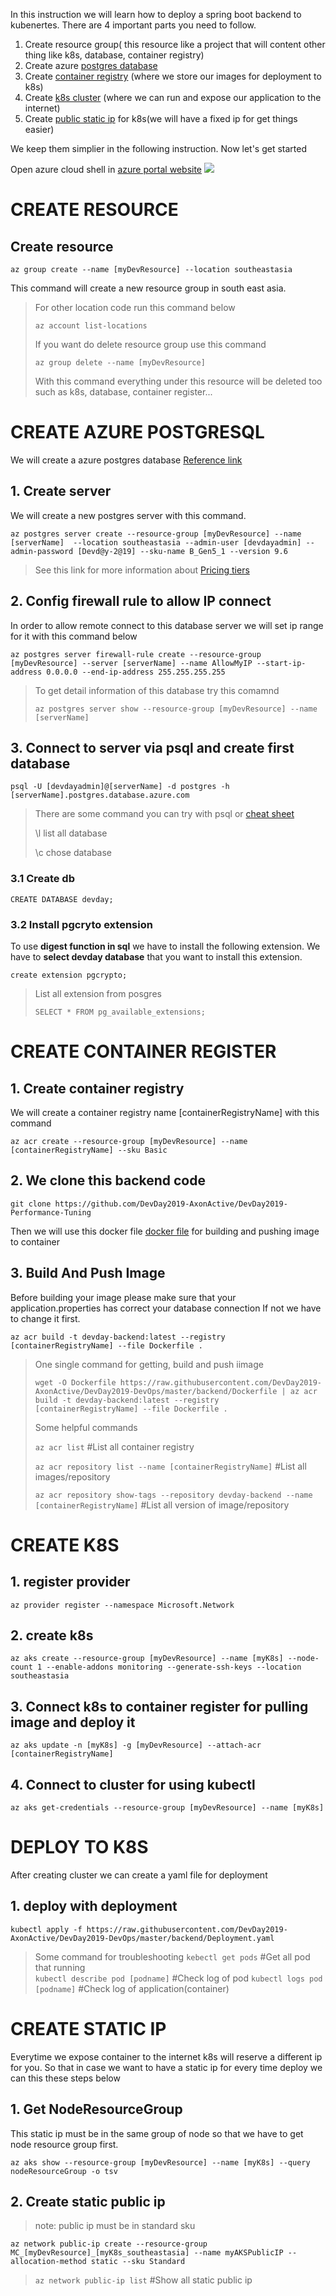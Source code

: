 In this instruction we will learn how to deploy a spring boot backend to kubenertes. There are 4 important parts you need to follow.
1. Create resource group( this resource like a project that will content other thing like k8s, database, container registry)
2. Create azure [postgres database](https://docs.microsoft.com/en-us/azure/postgresql/quickstart-create-server-database-azure-cli)
3. Create [container registry](https://docs.microsoft.com/bs-cyrl-ba/azure/container-registry/container-registry-quickstart-task-cli) (where we store our images for deployment to k8s)
4. Create [k8s cluster](https://docs.microsoft.com/en-us/azure/aks/kubernetes-walkthrough) (where we can run and expose our application to the internet)
5. Create [public static ip](https://docs.microsoft.com/en-us/azure/aks/static-ip) for k8s(we will have a fixed ip for get things easier)

We keep them simplier in the following instruction. Now let's get started


Open azure cloud shell in [azure portal website](https://portal.azure.com/)
![](https://docs.microsoft.com/en-us/azure/cloud-shell/media/overview/overview-bash-pic.png)

# CREATE RESOURCE

## Create resource
`az group create --name [myDevResource] --location southeastasia`

This command will create a new resource group in south east asia.
> For other location code run this command below
>
> `az account list-locations`
>
> If you want do delete resource group use this command
>
> `az group delete --name [myDevResource]`
>
> With this command everything under this resource will be deleted too such as k8s, database, container register...


# CREATE AZURE POSTGRESQL

We will create a azure postgres database [Reference link](https://docs.microsoft.com/en-us/azure/postgresql/quickstart-create-server-database-azure-cli)


## 1. Create server
We will create a new postgres server with this command. 

`az postgres server create --resource-group [myDevResource] --name [serverName]  --location southeastasia --admin-user [devdayadmin] --admin-password [Devd@y-2@19] --sku-name B_Gen5_1 --version 9.6`
> See this link for more information about [Pricing tiers](https://docs.microsoft.com/en-us/azure/postgresql/concepts-pricing-tiers) 

## 2. Config firewall rule to allow IP connect
In order to allow remote connect to this database server we will set ip range for it with this command below

`az postgres server firewall-rule create --resource-group [myDevResource] --server [serverName] --name AllowMyIP --start-ip-address 0.0.0.0 --end-ip-address 255.255.255.255`

> To get detail information of this database try this comamnd
> 
> `az postgres server show --resource-group [myDevResource] --name [serverName]`

## 3. Connect to server via psql and create first database

`psql -U [devdayadmin]@[serverName] -d postgres -h [serverName].postgres.database.azure.com`

> There are some command you can try with psql or [cheat sheet](http://www.postgresqltutorial.com/postgresql-cheat-sheet/)
>
> \l list all database
>
> \c chose database

### 3.1 Create db
`CREATE DATABASE devday;`

### 3.2 Install pgcryto extension
To use **digest function in sql** we have to install the following extension. We have to **select devday database** that you want to install this extension.
> 
`create extension pgcrypto;`
> 
> List all extension from posgres
>
> `SELECT * FROM pg_available_extensions;`

# CREATE CONTAINER REGISTER

## 1. Create container registry
We will create a container registry name [containerRegistryName] with this command

`az acr create --resource-group [myDevResource] --name [containerRegistryName] --sku Basic`

## 2. We clone this backend code

`git clone https://github.com/DevDay2019-AxonActive/DevDay2019-Performance-Tuning`

Then we will use this docker file [docker file](https://raw.githubusercontent.com/DevDay2019-AxonActive/DevDay2019-DevOps/master/backend/Dockerfile) for building and pushing image to container


## 3. Build And Push Image
Before building your image please make sure that your application.properties has correct your database connection If not we have to change it first.

`az acr build -t devday-backend:latest --registry [containerRegistryName] --file Dockerfile .`

> One single command for getting, build and push iimage
>
> `wget -O Dockerfile https://raw.githubusercontent.com/DevDay2019-AxonActive/DevDay2019-DevOps/master/backend/Dockerfile | az acr build -t devday-backend:latest --registry [containerRegistryName] --file Dockerfile .`
>
> Some helpful commands
>
> `az acr list` #List all container registry 
>
> `az acr repository list --name [containerRegistryName]` #List all images/repository
>
> `az acr repository show-tags --repository devday-backend --name [containerRegistryName]` #List all version of image/repository


# CREATE K8S
## 1. register provider
`az provider register --namespace Microsoft.Network`

## 2. create k8s
`az aks create --resource-group [myDevResource] --name [myK8s] --node-count 1 --enable-addons monitoring --generate-ssh-keys --location southeastasia`

## 3. Connect k8s to container register for pulling image and deploy it
`az aks update -n [myK8s] -g [myDevResource] --attach-acr [containerRegistryName]`

## 4. Connect to cluster for using kubectl
`az aks get-credentials --resource-group [myDevResource] --name [myK8s]`

# DEPLOY TO K8S

After creating cluster we can create a yaml file for deployment

## 1. deploy with deployment
`kubectl apply -f https://raw.githubusercontent.com/DevDay2019-AxonActive/DevDay2019-DevOps/master/backend/Deployment.yaml`


> Some command for troubleshooting
> `kebectl get pods` #Get all pod that running  
> `kubectl describe pod [podname]` #Check log of pod
> `kubectl logs pod [podname]` #Check log of application(container)

# CREATE STATIC IP

Everytime we expose container to the internet k8s will reserve a different ip for you. So that in case we want to have a static ip for every time deploy we can this these steps below

## 1. Get NodeResourceGroup
This static ip must be in the same group of node so that we have to get node resource group first.

`az aks show --resource-group [myDevResource] --name [myK8s] --query nodeResourceGroup -o tsv`

## 2. Create static public ip
> note: public ip must be in standard sku

`az network public-ip create --resource-group MC_[myDevResource]_[myK8s_southeastasia] --name myAKSPublicIP --allocation-method static --sku Standard`
 
> `az network public-ip list` #Show all static public ip
